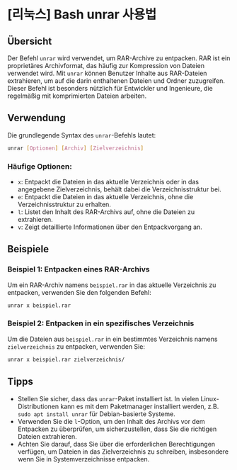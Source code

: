 # [리눅스] Bash unrar 사용법

## Übersicht
Der Befehl `unrar` wird verwendet, um RAR-Archive zu entpacken. RAR ist ein proprietäres Archivformat, das häufig zur Kompression von Dateien verwendet wird. Mit `unrar` können Benutzer Inhalte aus RAR-Dateien extrahieren, um auf die darin enthaltenen Dateien und Ordner zuzugreifen. Dieser Befehl ist besonders nützlich für Entwickler und Ingenieure, die regelmäßig mit komprimierten Dateien arbeiten.

## Verwendung
Die grundlegende Syntax des `unrar`-Befehls lautet:

```bash
unrar [Optionen] [Archiv] [Zielverzeichnis]
```

### Häufige Optionen:
- `x`: Entpackt die Dateien in das aktuelle Verzeichnis oder in das angegebene Zielverzeichnis, behält dabei die Verzeichnisstruktur bei.
- `e`: Entpackt die Dateien in das aktuelle Verzeichnis, ohne die Verzeichnisstruktur zu erhalten.
- `l`: Listet den Inhalt des RAR-Archivs auf, ohne die Dateien zu extrahieren.
- `v`: Zeigt detaillierte Informationen über den Entpackvorgang an.

## Beispiele
### Beispiel 1: Entpacken eines RAR-Archivs
Um ein RAR-Archiv namens `beispiel.rar` in das aktuelle Verzeichnis zu entpacken, verwenden Sie den folgenden Befehl:

```bash
unrar x beispiel.rar
```

### Beispiel 2: Entpacken in ein spezifisches Verzeichnis
Um die Dateien aus `beispiel.rar` in ein bestimmtes Verzeichnis namens `zielverzeichnis` zu entpacken, verwenden Sie:

```bash
unrar x beispiel.rar zielverzeichnis/
```

## Tipps
- Stellen Sie sicher, dass das `unrar`-Paket installiert ist. In vielen Linux-Distributionen kann es mit dem Paketmanager installiert werden, z.B. `sudo apt install unrar` für Debian-basierte Systeme.
- Verwenden Sie die `l`-Option, um den Inhalt des Archivs vor dem Entpacken zu überprüfen, um sicherzustellen, dass Sie die richtigen Dateien extrahieren.
- Achten Sie darauf, dass Sie über die erforderlichen Berechtigungen verfügen, um Dateien in das Zielverzeichnis zu schreiben, insbesondere wenn Sie in Systemverzeichnisse entpacken.